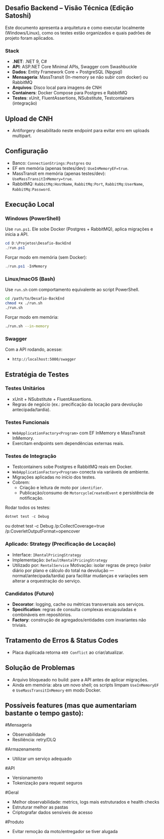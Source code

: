 ## Desafio Backend – Visão Técnica (Edição Satoshi)

Este documento apresenta a arquitetura e como executar localmente (Windows/Linux), como os testes estão organizados e quais padrões de projeto foram aplicados.

### Stack
- **.NET**: .NET 9, C#
- **API**: ASP.NET Core Minimal APIs, Swagger com Swashbuckle
- **Dados**: Entity Framework Core + PostgreSQL (Npgsql)
- **Mensageria**: MassTransit (In-memory se não subir com docker) ou RabbitMQ
- **Arquivos**: Disco local para imagens de CNH
- **Containers**: Docker Compose para Postgres e RabbitMQ
- **Testes**: xUnit, FluentAssertions, NSubstitute, Testcontainers (integração)

## Upload de CNH
- Antiforgery desabilitado neste endpoint para evitar erro em uploads multipart.

## Configuração

- Banco: `ConnectionStrings:Postgres` ou
- EF em memória (apenas testes/dev): `UseInMemoryEF=true`.
- MassTransit em memória (apenas testes/dev): `UseMassTransitInMemory=true`.
- RabbitMQ: `RabbitMq:HostName`, `RabbitMq:Port`, `RabbitMq:UserName`, `RabbitMq:Password`.

## Execução Local

### Windows (PowerShell)
Use `run.ps1`. Ele sobe Docker (Postgres + RabbitMQ), aplica migrações e inicia a API.

```powershell
cd D:\Projetos\Desafio-BackEnd
./run.ps1
```

Forçar modo em memória (sem Docker):
```powershell
./run.ps1 -InMemory
```

### Linux/macOS (Bash)
Use `run.sh` com comportamento equivalente ao script PowerShell.

```bash
cd /path/to/Desafio-BackEnd
chmod +x ./run.sh
./run.sh
```

Forçar modo em memória:
```bash
./run.sh --in-memory
```

### Swagger
Com a API rodando, acesse:
- `http://localhost:5000/swagger`

## Estratégia de Testes

### Testes Unitários
- xUnit + NSubstitute + FluentAssertions.
- Regras de negócio (ex.: precificação da locação para devolução antecipada/tardia).

### Testes Funcionais
- `WebApplicationFactory<Program>` com EF InMemory e MassTransit InMemory.
- Exercitam endpoints sem dependências externas reais.

### Testes de Integração
- Testcontainers sobe Postgres e RabbitMQ reais em Docker.
- `WebApplicationFactory<Program>` conecta via variáveis de ambiente.
- Migrações aplicadas no início dos testes.
- Cobrem:
  - Criação e leitura de moto por `identifier`.
  - Publicação/consumo de `MotorcycleCreatedEvent` e persistência de notificação.

Rodar todos os testes:
```powershell
dotnet test -c Debug
```
ou dotnet test -c Debug /p:CollectCoverage=true /p:CoverletOutputFormat=opencover

### Aplicado: Strategy (Precificação de Locação)
- Interface: `IRentalPricingStrategy`
- Implementação: `DefaultRentalPricingStrategy`
- Utilizado por: `RentalService`
Motivação: isolar regras de preço (valor diário por plano e cálculo do total na devolução — normal/antecipada/tardia) para facilitar mudanças e variações sem alterar a orquestração do serviço.

### Candidatos (Futuro)
- **Decorator**: logging, cache ou métricas transversais aos serviços.
- **Specification**: regras de consulta complexas encapsuladas e combináveis em repositórios.
- **Factory**: construção de agregados/entidades com invariantes não triviais.

## Tratamento de Erros & Status Codes
- Placa duplicada retorna `409 Conflict` ao criar/atualizar.

## Solução de Problemas
- Arquivo bloqueado no build: pare a API antes de aplicar migrações.
- Ainda em memória: abra um novo shell; os scripts limpam `UseInMemoryEF` e `UseMassTransitInMemory` em modo Docker.

## Possíveis features (mas que aumentariam bastante o tempo gasto):

#Mensageria
- Observabilidade
- Resiliência: retry/DLQ

#Armazenamento
- Utilizar um serviço adequado

#API
- Versionamento
- Tokenização para request seguros

#Geral
- Melhor observabilidade: metrics, logs mais estruturados e health checks
- Estruturar melhor as pastas
- Criptografar dados sensíveis de acesso

#Produto
- Evitar remoção da moto/entregador se tiver alugada